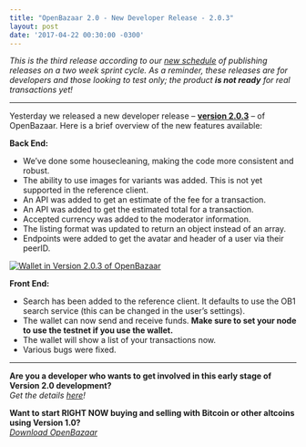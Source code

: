 ```yaml
---
title: "OpenBazaar 2.0 - New Developer Release - 2.0.3" 
layout: post
date: '2017-04-22 00:30:00 -0300'
---
```

        
_This is the third release according to our [new schedule](https://blog.openbazaar.org/new-version-2-0-development-release-schedule/) of publishing releases on a two week sprint cycle. As a reminder, these releases are for developers and those looking to test only; the product **is not ready** for real transactions yet!_

* * *

Yesterday we released a new developer release – **[version 2.0.3](https://github.com/OpenBazaar/openbazaar-desktop/releases)** – of OpenBazaar. Here is a brief overview of the new features available:

**Back End:**

*   We’ve done some housecleaning, making the code more consistent and robust.
*   The ability to use images for variants was added. This is not yet supported in the reference client.
*   An API was added to get an estimate of the fee for a transaction.
*   An API was added to get the estimated total for a transaction.
*   Accepted currency was added to the moderator information.
*   The listing format was updated to return an object instead of an array.
*   Endpoints were added to get the avatar and header of a user via their peerID.

[![Wallet in Version 2.0.3 of OpenBazaar](https://blog.openbazaar.org/wp-content/uploads/2017/04/Wallet-in-Version-2.0.3-1024x641.png)](https://blog.openbazaar.org/wp-content/uploads/2017/04/Wallet-in-Version-2.0.3.png)

**Front End:**

*   Search has been added to the reference client. It defaults to use the OB1 search service (this can be changed in the user’s settings).
*   The wallet can now send and receive funds. **Make sure to set your node to use the testnet if you use the wallet.**
*   The wallet will show a list of your transactions now.
*   Various bugs were fixed.

* * *

**Are you a developer who wants to get involved in this early stage of Version 2.0 development?**  
_Get the details [here](https://blog.openbazaar.org/milestone-1-developer-release-for-openbazaar-2-0/#.WJuWRxIrLOR)!_

**Want to start RIGHT NOW buying and selling with Bitcoin or other altcoins using Version 1.0?**  
_[Download OpenBazaar](http://openbazaar.org/)_